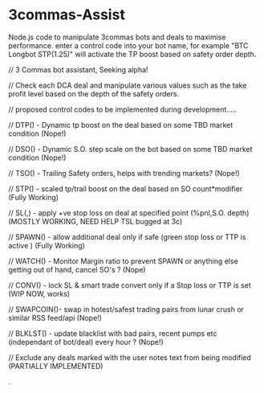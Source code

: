 # 3commas-Assist
Node.js code to manipulate 3commas bots and deals to maximise performance.
enter a control code into your bot name, for example "BTC Longbot STP(1.25)" will activate the TP boost based on safety order depth.


// 3 Commas bot assistant, Seeking alpha!

// Check each DCA deal and manipulate various values such as the take profit level based on the depth of the safety orders.

// proposed control codes to be implemented during development.....

// DTP() - Dynamic tp boost on the deal based on some TBD market condition                              (Nope!)

// DSO() - Dynamic S.O. step scale on the bot based on some TBD market condition                        (Nope!)

// TSO() - Trailing Safety orders, helps with trending markets?                                         (Nope!)

// STP() - scaled tp/trail boost on the deal based on SO count*modifier                                 (Fully Working)

// SL(,) - apply +ve stop loss on deal at specified point (%pnl,S.O. depth)                             (MOSTLY WORKING, NEED HELP TSL bugged at 3c)

// SPAWN() 	- allow additional deal only if safe (green stop loss or TTP is active )                    (Fully Working)

// WATCH() - Monitor Margin ratio to prevent SPAWN or anything else getting out of hand, cancel SO's ? 	(Nope)

// CONV()  	- lock SL & smart trade convert only if a Stop loss or TTP is set                           (WIP NOW, works) 

// SWAPCOIN()- swap in hotest/safest trading pairs from lunar crush or similar RSS feed/api            	(Nope!)

// BLKLST()	 - update blacklist with bad pairs, recent pumps etc (independant of bot/deal) every hour ?	(Nope!)  

// Exclude any deals marked with the user notes text from being modified                                (PARTIALLY IMPLEMENTED) 

.


